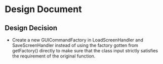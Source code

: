 # Design Document
## Design Decision
* Create a new GUICommandFactory in LoadScreenHandler and SaveScreenHandler instead of using the factory gotten from getFactory() directly to make sure that the class input strictly satisfies the requirement of the original function.
